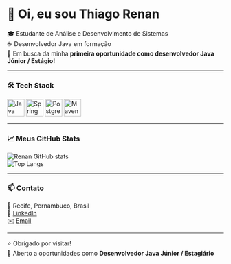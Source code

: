 # 👋 Oi, eu sou Thiago Renan

🎓 Estudante de Análise e Desenvolvimento de Sistemas   
☕ Desenvolvedor Java em formação  
📢 Em busca da minha **primeira oportunidade como desenvolvedor Java Júnior / Estágio!**

---

### 🛠️ Tech Stack

<p>
  <img src="https://cdn.jsdelivr.net/gh/devicons/devicon/icons/java/java-original.svg" width="40" alt="Java"/>
  <img src="https://cdn.jsdelivr.net/gh/devicons/devicon/icons/spring/spring-original.svg" width="40" alt="Spring Boot"/>
  <img src="https://cdn.jsdelivr.net/gh/devicons/devicon/icons/postgresql/postgresql-original.svg" width="40" alt="PostgreSQL"/>
  <img src="https://cdn.jsdelivr.net/gh/devicons/devicon/icons/maven/maven-original.svg" width="40" alt="Maven"/>
</p>

---

### 📈 Meus GitHub Stats

![Renan GitHub stats](https://github-readme-stats.vercel.app/api?username=Dev-Renan01&show_icons=true&theme=dracula)  
![Top Langs](https://github-readme-stats.vercel.app/api/top-langs/?username=Dev-Renan01&layout=compact&theme=dracula)

---

### 📫 Contato

📍 Recife, Pernambuco, Brasil  
💼 [LinkedIn](https://www.linkedin.com/in/thiago-renan)  
✉️ [Email](mailto:thiagorenan1108@gmail.com)


---

⭐ Obrigado por visitar!  
🤝 Aberto a oportunidades como **Desenvolvedor Java Júnior / Estagiário**
